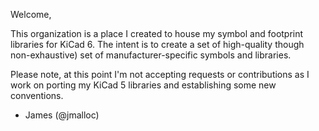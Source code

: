 Welcome,

This organization is a place I created to house my symbol and footprint
libraries for KiCad 6. The intent is to create a set of high-quality 
though non-exhaustive) set of manufacturer-specific symbols and libraries.

Please note, at this point I'm not accepting requests or contributions as I
work on porting my KiCad 5 libraries and establishing some new conventions.

- James (@jmalloc)
